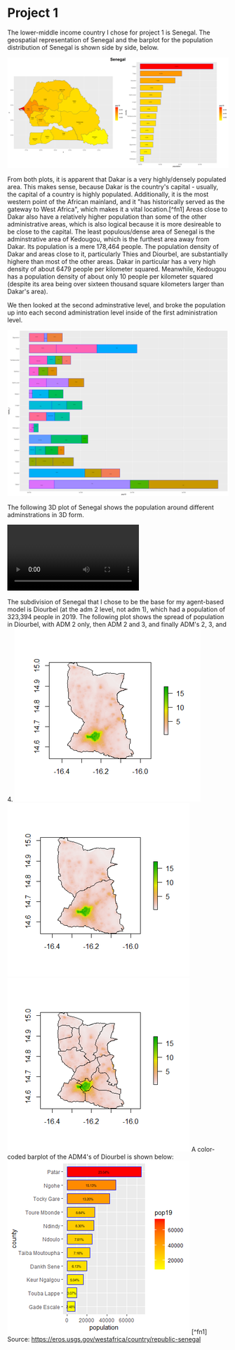 # Project 1

The lower-middle income country I chose for project 1 is Senegal. The geospatial representation of Senegal and the barplot for the population distribution of Senegal is shown side by side, below.

![](senegal.png)

From both plots, it is apparent that Dakar is a very highly/densely populated area. This makes sense, because Dakar is the country's capital - usually, the capital of a country is highly populated. Additionally, it is the most western point of the African mainland, and it "has historically served as the gateway to West Africa", which makes it a vital location.[^fn1] Areas close to Dakar also have a relatively higher population than some of the other administrative areas, which is also logical because it is more desireable to be close to the capital. The least populous/dense area of Senegal is the adminstrative area of Kedougou, which is the furthest area away from Dakar. Its population is a mere 178,464 people. The population density of Dakar and areas close to it, particularly Thies and Diourbel, are substantially highere than most of the other areas. Dakar in particular has a very high density of about 6479 people per kilometer squared. Meanwhile, Kedougou has a population density of about only 10 people per kilometer squared (despite its area being over sixteen thousand square kilometers larger than Dakar's area).

We then looked at the second adminstrative level, and broke the population up into each second administration level inside of the first administration level.

![](sen_adm2_bp.png)

The following 3D plot of Senegal shows the population around different adminstrations in 3D form.

![](senegal.mp4)

The subdivision of Senegal that I chose to be the base for my agent-based model is Diourbel (at the adm 2 level, not adm 1), which had a population of 323,394 people in 2019. The following plot shows the spread of population in Diourbel, with ADM 2 only, then ADM 2 and 3, and finally ADM's 2, 3, and 4.
![](Diourbel_ADM2.png)
![](Diourbel_ADM23.png)
![](Diourbel_ADM234.png)
A color-coded barplot of the ADM4's of Diourbel is shown below:
![](Bplot_Diourbel.png)
[^fn1] Source: https://eros.usgs.gov/westafrica/country/republic-senegal
